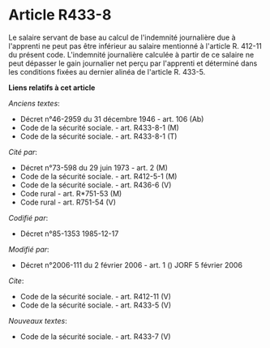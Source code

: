# Article R433-8

Le salaire servant de base au calcul de l'indemnité journalière due à l'apprenti ne peut pas être inférieur au salaire
mentionné à l'article R. 412-11 du présent code. L'indemnité journalière calculée à partir de ce salaire ne peut dépasser le
gain journalier net perçu par l'apprenti et déterminé dans les conditions fixées au dernier alinéa de l'article R. 433-5.

**Liens relatifs à cet article**

_Anciens textes_:

  - Décret n°46-2959 du 31 décembre 1946 - art. 106 (Ab)
  - Code de la sécurité sociale. - art. R433-8-1 (M)
  - Code de la sécurité sociale. - art. R433-8-1 (T)

_Cité par_:

  - Décret n°73-598 du 29 juin 1973 - art. 2 (M)
  - Code de la sécurité sociale. - art. R412-5-1 (M)
  - Code de la sécurité sociale. - art. R436-6 (V)
  - Code rural - art. R*751-53 (M)
  - Code rural - art. R751-54 (V)

_Codifié par_:

  - Décret n°85-1353 1985-12-17

_Modifié par_:

  - Décret n°2006-111 du 2 février 2006 - art. 1 () JORF 5 février 2006

_Cite_:

  - Code de la sécurité sociale. - art. R412-11 (V)
  - Code de la sécurité sociale. - art. R433-5 (V)

_Nouveaux textes_:

  - Code de la sécurité sociale. - art. R433-7 (V)
